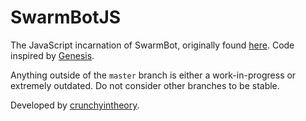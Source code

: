 ﻿# SwarmBotJS

The JavaScript incarnation of SwarmBot, originally found [here](https://github.com/SpawnerSwarm/SwarmBot). Code inspired by [Genesis](https://github.com/Warframe-Community-Developers/genesis).

Anything outside of the `master` branch is either a work-in-progress or extremely outdated. Do not consider other branches to be stable.

Developed by [crunchyintheory](https://crunchyintheory.com/).